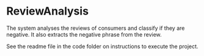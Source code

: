 # ReviewAnalysis
The system analyses the reviews of consumers and classify if they are negative.  It also extracts the negative phrase from the review.

See the readme file in the code folder on instructions to execute the project.
